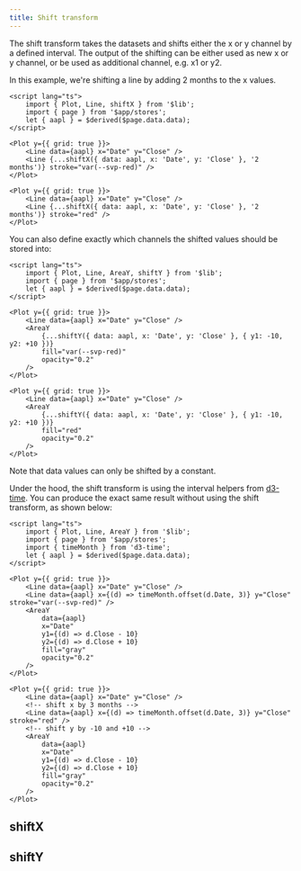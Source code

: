 ```yaml
---
title: Shift transform
---
```


The shift transform takes the datasets and shifts either the x or y channel by a defined interval. The output of the shifting can be either used as new x or y channel, or be used as additional channel, e.g. x1 or y2.

In this example, we're shifting a line by adding 2 months to the x values.

```svelte live
<script lang="ts">
    import { Plot, Line, shiftX } from '$lib';
    import { page } from '$app/stores';
    let { aapl } = $derived($page.data.data);
</script>

<Plot y={{ grid: true }}>
    <Line data={aapl} x="Date" y="Close" />
    <Line {...shiftX({ data: aapl, x: 'Date', y: 'Close' }, '2 months')} stroke="var(--svp-red)" />
</Plot>
```

```svelte
<Plot y={{ grid: true }}>
    <Line data={aapl} x="Date" y="Close" />
    <Line {...shiftX({ data: aapl, x: 'Date', y: 'Close' }, '2 months')} stroke="red" />
</Plot>
```

You can also define exactly which channels the shifted values should be stored into:

```svelte live
<script lang="ts">
    import { Plot, Line, AreaY, shiftY } from '$lib';
    import { page } from '$app/stores';
    let { aapl } = $derived($page.data.data);
</script>

<Plot y={{ grid: true }}>
    <Line data={aapl} x="Date" y="Close" />
    <AreaY
        {...shiftY({ data: aapl, x: 'Date', y: 'Close' }, { y1: -10, y2: +10 })}
        fill="var(--svp-red)"
        opacity="0.2"
    />
</Plot>
```

```svelte
<Plot y={{ grid: true }}>
    <Line data={aapl} x="Date" y="Close" />
    <AreaY
        {...shiftY({ data: aapl, x: 'Date', y: 'Close' }, { y1: -10, y2: +10 })}
        fill="red"
        opacity="0.2"
    />
</Plot>
```

Note that data values can only be shifted by a constant.

Under the hood, the shift transform is using the interval helpers from [d3-time](https://d3js.org/d3-time#_interval). You can produce the exact same result without using the shift transform, as shown below:

```svelte live
<script lang="ts">
    import { Plot, Line, AreaY } from '$lib';
    import { page } from '$app/stores';
    import { timeMonth } from 'd3-time';
    let { aapl } = $derived($page.data.data);
</script>

<Plot y={{ grid: true }}>
    <Line data={aapl} x="Date" y="Close" />
    <Line data={aapl} x={(d) => timeMonth.offset(d.Date, 3)} y="Close" stroke="var(--svp-red)" />
    <AreaY
        data={aapl}
        x="Date"
        y1={(d) => d.Close - 10}
        y2={(d) => d.Close + 10}
        fill="gray"
        opacity="0.2"
    />
</Plot>
```

```svelte
<Plot y={{ grid: true }}>
    <Line data={aapl} x="Date" y="Close" />
    <!-- shift x by 3 months -->
    <Line data={aapl} x={(d) => timeMonth.offset(d.Date, 3)} y="Close" stroke="red" />
    <!-- shift y by -10 and +10 -->
    <AreaY
        data={aapl}
        x="Date"
        y1={(d) => d.Close - 10}
        y2={(d) => d.Close + 10}
        fill="gray"
        opacity="0.2"
    />
</Plot>
```

## shiftX

## shiftY
